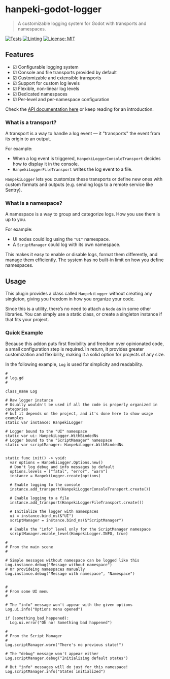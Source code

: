 # hanpeki-godot-logger

> A customizable logging system for Godot with transports and namespaces.

[![Tests](https://github.com/hanpeki/hanpeki-godot-logger/actions/workflows/tests.yml/badge.svg)](https://github.com/hanpeki/hanpeki-godot-logger/actions/workflows/tests.yml) [![Linting](https://github.com/hanpeki/hanpeki-godot-logger/actions/workflows/linting.yml/badge.svg)](https://github.com/hanpeki/hanpeki-godot-logger/actions/workflows/linting.yml) [![License: MIT](https://img.shields.io/badge/License-MIT-yellow.svg)](https://opensource.org/licenses/MIT)

## Features

- ☑ Configurable logging system
- ☑ Console and file transports provided by default
- ☑ Customizable and extensible transports
- ☑ Support for custom log levels
- ☑ Flexible, non-linear log levels
- ☑ Dedicated namespaces
- ☑ Per-level and per-namespace configuration

Check the [API documentation here](./API.md) or keep reading for an introduction.

### What is a transport?

A transport is a way to handle a log event — it "transports" the event from its origin to an output.

For example:

- When a log event is triggered, `HanpekiLoggerConsoleTransport` decides how to display it in the console.
- `HanpekiLoggerFileTransport` writes the log event to a file.

`HanpekiLogger` lets you customize these transports or define new ones with custom formats and outputs (e.g. sending logs to a remote service like Sentry).

### What is a namespace?

A namespace is a way to group and categorize logs. How you use them is up to you.

For example:

- UI nodes could log using the `"UI"` namespace.
- A `ScriptManager` could log with its own namespace.

This makes it easy to enable or disable logs, format them differently, and manage them efficiently. The system has no built-in limit on how you define namespaces.

## Usage

This plugin provides a class called `HanpekiLogger` without creating any singleton, giving you freedom in how you organize your code.

Since this is a utility, there’s no need to attach a `Node` as in some other libraries. You can simply use a static class, or create a singleton instance if that fits your project.

### Quick Example

Because this addon puts first flexibility and freedom over opinionated code, a small configuration step is required. In return, it provides greater customization and flexibility, making it a solid option for projects of any size.

In the following example, `Log` is used for simplicity and readability.

```gdscript
#
# log.gd
#

class_name Log

# Raw logger instance
# Usually wouldn't be used if all the code is properly organized in categories
# but it depends on the project, and it's done here to show usage examples
static var instance: HanpekiLogger

# Logger bound to the "UI" namespace
static var ui: HanpekiLogger.WithBindedNs
# Logger bound to the "ScriptManager" namespace
static var scriptManager: HanpekiLogger.WithBindedNs


static func init() -> void:
  var options = HanpekiLogger.Options.new()
  # Don't log debug and info messages by default
  options.levels = ["fatal", "error", "warn"]
  instance = HanpekiLogger.create(options)

  # Enable logging to the console
  instance.add_transport(HanpekiLoggerConsoleTransport.create())

  # Enable logging to a file
  instance.add_transport(HanpekiLoggerFileTransport.create())

  # Initialize the logger with namespaces
  ui = instance.bind_ns(&"UI")
  scriptManager = instance.bind_ns(&"ScriptManager")

  # Enable the "info" level only for the ScriptManager namespace
  scriptManager.enable_level(HanpekiLogger.INFO, true)

```

```gdscript
#
# From the main scene
#

# Simple messages without namespace can be logged like this
Log.instance.debug("Message without namespace")
# Or provideing namespaces manually
Log.instance.debug("Message with namespace", "Namespace")


#
# From some UI menu
#

# The "info" message won't appear with the given options
Log.ui.info("Options menu opened")

if (something_bad_happened):
  Log.ui.error("Oh no! Something bad happened")
```

```gdscript
#
# From the Script Manager
#
Log.scriptManager.warn("There's no previous state!")

# The "debug" message won't appear either
Log.scriptManager.debug("Initializing default states")

# But "info" messages will do just for this namespace!
Log.scriptManager.info("States initialized")
```
